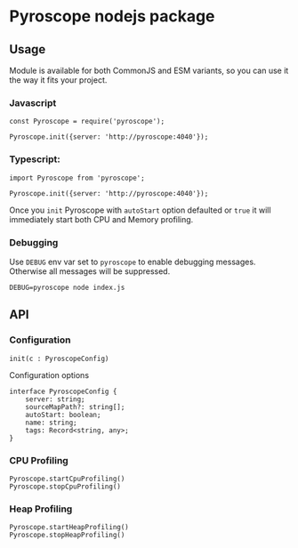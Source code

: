 # Pyroscope nodejs package

## Usage

Module is available for both CommonJS and ESM variants, so you can use it the way it fits your project.

### Javascript

```
const Pyroscope = require('pyroscope');

Pyroscope.init({server: 'http://pyroscope:4040'});
```

### Typescript:
```
import Pyroscope from 'pyroscope';

Pyroscope.init({server: 'http://pyroscope:4040'});
```

Once you `init` Pyroscope with `autoStart` option defaulted or `true` it will immediately start both CPU and Memory profiling. 


### Debugging

Use `DEBUG` env var set to `pyroscope` to enable debugging messages. Otherwise all messages will be suppressed.

`DEBUG=pyroscope node index.js`


## API


### Configuration

```
init(c : PyroscopeConfig)

```

Configuration options
```
interface PyroscopeConfig {
    server: string;
    sourceMapPath?: string[];
    autoStart: boolean;
    name: string;
    tags: Record<string, any>;
}
```

### CPU Profiling
```
Pyroscope.startCpuProfiling()
Pyroscope.stopCpuProfiling()
```
### Heap Profiling
```
Pyroscope.startHeapProfiling()
Pyroscope.stopHeapProfiling()
```
